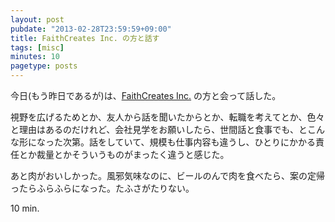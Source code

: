 ```yaml
---
layout: post
pubdate: "2013-02-28T23:59:59+09:00"
title: FaithCreates Inc. の方と話す
tags: [misc]
minutes: 10
pagetype: posts
---
```

今日(もう昨日であるが)は、[FaithCreates Inc.][faithcreates] の方と会って話した。

視野を広げるためとか、友人から話を聞いたからとか、転職を考えてとか、色々と理由はあるのだけれど、会社見学をお願いしたら、世間話と食事でも、とこんな形になった次第。話をしていて、規模も仕事内容も違うし、ひとりにかかる責任とか裁量とかそういうものがまったく違うと感じた。

あと肉がおいしかった。風邪気味なのに、ビールのんで肉を食べたら、案の定帰ったらふらふらになった。たふさがたりない。

10 min.

[faithcreates]: http://www.faithcreates.co.jp/
